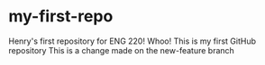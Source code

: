 # my-first-repo
Henry's first repository for ENG 220! Whoo!
This is my first GitHub repository
This is a change made on the new-feature branch
